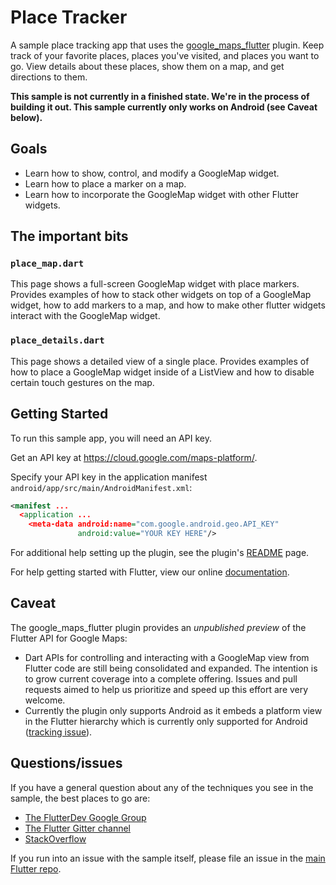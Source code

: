 # Place Tracker

A sample place tracking app that uses the [google_maps_flutter](https://github.com/flutter/plugins/tree/master/packages/google_maps_flutter) plugin. 
Keep track of your favorite places, places you've visited, and places you want to go. View details
about these places, show them on a map, and get directions to them.

**This sample is not currently in a finished state. We're in the process
of building it out. This sample currently only works on Android (see Caveat below).**

## Goals

* Learn how to show, control, and modify a GoogleMap widget.
* Learn how to place a marker on a map.
* Learn how to incorporate the GoogleMap widget with other Flutter widgets.

## The important bits

### `place_map.dart`

This page shows a full-screen GoogleMap widget with place markers. Provides examples of how
to stack other widgets on top of a GoogleMap widget, how to add markers to a map, and how to make
other flutter widgets interact with the GoogleMap widget.

### `place_details.dart`

This page shows a detailed view of a single place. Provides examples of how to place a
GoogleMap widget inside of a ListView and how to disable certain touch gestures on the map.

## Getting Started

To run this sample app, you will need an API key.

Get an API key at <https://cloud.google.com/maps-platform/>.

Specify your API key in the application manifest `android/app/src/main/AndroidManifest.xml`:

```xml
<manifest ...
  <application ...
    <meta-data android:name="com.google.android.geo.API_KEY"
               android:value="YOUR KEY HERE"/>
```

For additional help setting up the plugin, see the plugin's [README](https://github.com/flutter/plugins/tree/master/packages/google_maps_flutter) page.

For help getting started with Flutter, view our online
[documentation](https://flutter.io/).

## Caveat

The google_maps_flutter plugin provides an *unpublished preview* of the Flutter API for Google Maps:
* Dart APIs for controlling and interacting with a GoogleMap view from Flutter
  code are still being consolidated and expanded. The intention is to grow
  current coverage into a complete offering. Issues and pull requests aimed to
  help us prioritize and speed up this effort are very welcome.
* Currently the plugin only supports Android as it embeds a platform view in the
  Flutter hierarchy which is currently only supported for Android ([tracking
  issue](https://github.com/flutter/flutter/issues/19030)).

## Questions/issues

If you have a general question about any of the techniques you see in
the sample, the best places to go are:

* [The FlutterDev Google Group](https://groups.google.com/forum/#!forum/flutter-dev)
* [The Flutter Gitter channel](https://gitter.im/flutter/flutter)
* [StackOverflow](https://stackoverflow.com/questions/tagged/flutter)

If you run into an issue with the sample itself, please file an issue
in the [main Flutter repo](https://github.com/flutter/flutter/issues).
